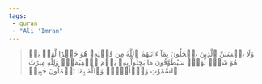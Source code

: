 ```yaml
---
tags: 
 - quran 
 - "Ali 'Imran"
---
```


> وَلَا يَحۡسَبَنَّ ٱلَّذِينَ يَبۡخَلُونَ بِمَآ ءَاتَىٰهُمُ ٱللَّهُ مِن فَضۡلِهِۦ هُوَ خَيۡرٗا لَّهُمۖ بَلۡ هُوَ شَرّٞ لَّهُمۡۖ سَيُطَوَّقُونَ مَا بَخِلُواْ بِهِۦ يَوۡمَ ٱلۡقِيَٰمَةِۗ وَلِلَّهِ مِيرَٰثُ ٱلسَّمَٰوَٰتِ وَٱلۡأَرۡضِۗ وَٱللَّهُ بِمَا تَعۡمَلُونَ خَبِيرٞ
